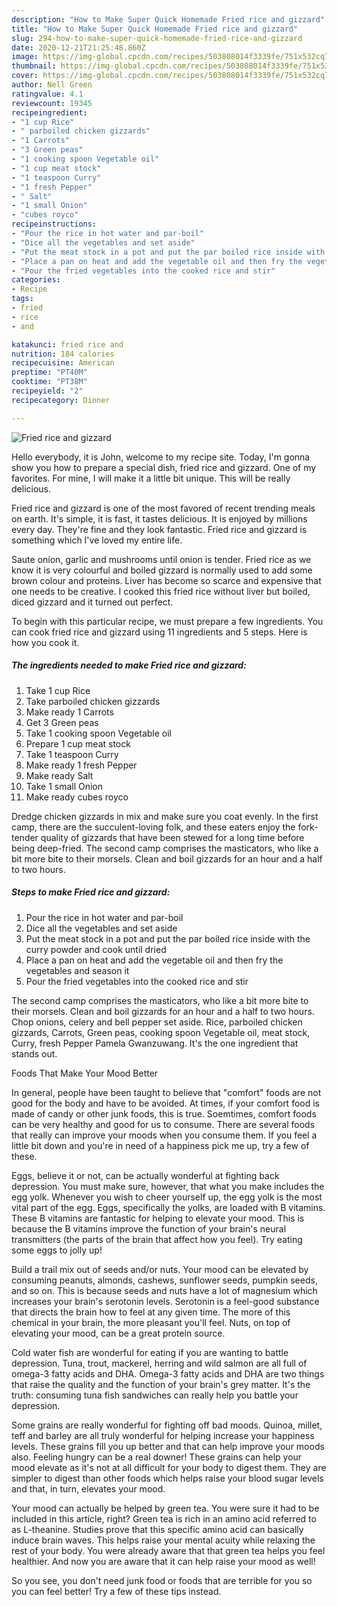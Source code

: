 ```yaml
---
description: "How to Make Super Quick Homemade Fried rice and gizzard"
title: "How to Make Super Quick Homemade Fried rice and gizzard"
slug: 294-how-to-make-super-quick-homemade-fried-rice-and-gizzard
date: 2020-12-21T21:25:48.860Z
image: https://img-global.cpcdn.com/recipes/503808014f3339fe/751x532cq70/fried-rice-and-gizzard-recipe-main-photo.jpg
thumbnail: https://img-global.cpcdn.com/recipes/503808014f3339fe/751x532cq70/fried-rice-and-gizzard-recipe-main-photo.jpg
cover: https://img-global.cpcdn.com/recipes/503808014f3339fe/751x532cq70/fried-rice-and-gizzard-recipe-main-photo.jpg
author: Nell Green
ratingvalue: 4.1
reviewcount: 19345
recipeingredient:
- "1 cup Rice"
- " parboiled chicken gizzards"
- "1 Carrots"
- "3 Green peas"
- "1 cooking spoon Vegetable oil"
- "1 cup meat stock"
- "1 teaspoon Curry"
- "1 fresh Pepper"
- " Salt"
- "1 small Onion"
- "cubes royco"
recipeinstructions:
- "Pour the rice in hot water and par-boil"
- "Dice all the vegetables and set aside"
- "Put the meat stock in a pot and put the par boiled rice inside with the curry powder and cook until dried"
- "Place a pan on heat and add the vegetable oil and then fry the vegetables and season it"
- "Pour the fried vegetables into the cooked rice and stir"
categories:
- Recipe
tags:
- fried
- rice
- and

katakunci: fried rice and 
nutrition: 184 calories
recipecuisine: American
preptime: "PT40M"
cooktime: "PT38M"
recipeyield: "2"
recipecategory: Dinner

---
```



![Fried rice and gizzard](https://img-global.cpcdn.com/recipes/503808014f3339fe/751x532cq70/fried-rice-and-gizzard-recipe-main-photo.jpg)

Hello everybody, it is John, welcome to my recipe site. Today, I'm gonna show you how to prepare a special dish, fried rice and gizzard. One of my favorites. For mine, I will make it a little bit unique. This will be really delicious.

Fried rice and gizzard is one of the most favored of recent trending meals on earth. It's simple, it is fast, it tastes delicious. It is enjoyed by millions every day. They're fine and they look fantastic. Fried rice and gizzard is something which I've loved my entire life.

Saute onion, garlic and mushrooms until onion is tender. Fried rice as we know it is very colourful and boiled gizzard is normally used to add some brown colour and proteins. Liver has become so scarce and expensive that one needs to be creative. I cooked this fried rice without liver but boiled, diced gizzard and it turned out perfect.


To begin with this particular recipe, we must prepare a few ingredients. You can cook fried rice and gizzard using 11 ingredients and 5 steps. Here is how you cook it.

<!--inarticleads1-->

##### The ingredients needed to make Fried rice and gizzard:

1. Take 1 cup Rice
1. Take  parboiled chicken gizzards
1. Make ready 1 Carrots
1. Get 3 Green peas
1. Take 1 cooking spoon Vegetable oil
1. Prepare 1 cup meat stock
1. Take 1 teaspoon Curry
1. Make ready 1 fresh Pepper
1. Make ready  Salt
1. Take 1 small Onion
1. Make ready cubes royco


Dredge chicken gizzards in mix and make sure you coat evenly. In the first camp, there are the succulent-loving folk, and these eaters enjoy the fork-tender quality of gizzards that have been stewed for a long time before being deep-fried. The second camp comprises the masticators, who like a bit more bite to their morsels. Clean and boil gizzards for an hour and a half to two hours. 

<!--inarticleads2-->

##### Steps to make Fried rice and gizzard:

1. Pour the rice in hot water and par-boil
1. Dice all the vegetables and set aside
1. Put the meat stock in a pot and put the par boiled rice inside with the curry powder and cook until dried
1. Place a pan on heat and add the vegetable oil and then fry the vegetables and season it
1. Pour the fried vegetables into the cooked rice and stir


The second camp comprises the masticators, who like a bit more bite to their morsels. Clean and boil gizzards for an hour and a half to two hours. Chop onions, celery and bell pepper set aside. Rice, parboiled chicken gizzards, Carrots, Green peas, cooking spoon Vegetable oil, meat stock, Curry, fresh Pepper Pamela Gwanzuwang. It&#39;s the one ingredient that stands out. 

Foods That Make Your Mood Better


In general, people have been taught to believe that "comfort" foods are not good for the body and have to be avoided. At times, if your comfort food is made of candy or other junk foods, this is true. Soemtimes, comfort foods can be very healthy and good for us to consume. There are several foods that really can improve your moods when you consume them. If you feel a little bit down and you're in need of a happiness pick me up, try a few of these.

Eggs, believe it or not, can be actually wonderful at fighting back depression. You must make sure, however, that what you make includes the egg yolk. Whenever you wish to cheer yourself up, the egg yolk is the most vital part of the egg. Eggs, specifically the yolks, are loaded with B vitamins. These B vitamins are fantastic for helping to elevate your mood. This is because the B vitamins improve the function of your brain's neural transmitters (the parts of the brain that affect how you feel). Try eating some eggs to jolly up!

Build a trail mix out of seeds and/or nuts. Your mood can be elevated by consuming peanuts, almonds, cashews, sunflower seeds, pumpkin seeds, and so on. This is because seeds and nuts have a lot of magnesium which increases your brain's serotonin levels. Serotonin is a feel-good substance that directs the brain how to feel at any given time. The more of this chemical in your brain, the more pleasant you'll feel. Nuts, on top of elevating your mood, can be a great protein source.

Cold water fish are wonderful for eating if you are wanting to battle depression. Tuna, trout, mackerel, herring and wild salmon are all full of omega-3 fatty acids and DHA. Omega-3 fatty acids and DHA are two things that raise the quality and the function of your brain's grey matter. It's the truth: consuming tuna fish sandwiches can really help you battle your depression. 

Some grains are really wonderful for fighting off bad moods. Quinoa, millet, teff and barley are all truly wonderful for helping increase your happiness levels. These grains fill you up better and that can help improve your moods also. Feeling hungry can be a real downer! These grains can help your mood elevate as it's not at all difficult for your body to digest them. They are simpler to digest than other foods which helps raise your blood sugar levels and that, in turn, elevates your mood.

Your mood can actually be helped by green tea. You were sure it had to be included in this article, right? Green tea is rich in an amino acid referred to as L-theanine. Studies prove that this specific amino acid can basically induce brain waves. This helps raise your mental acuity while relaxing the rest of your body. You were already aware that that green tea helps you feel healthier. And now you are aware that it can help raise your mood as well!

So you see, you don't need junk food or foods that are terrible for you so you can feel better! Try  a few  of  these  tips  instead.

